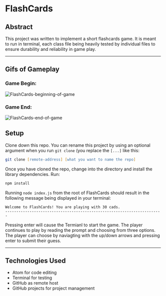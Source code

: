 # FlashCards

## Abstract

This project was written to implement a short flashcards game. It is meant to run in terminal, each class file being heavily tested by individual files to ensure durability and reliability in game play. 

---

## Gifs of Gameplay

### Game Begin:
![FlashCards-beginning-of-game](https://giphy.com/gifs/2b0EJOO0F5iYrQm7id)

### Game End:
![FlashCards-end-of-game](https://giphy.com/gifs/lugp7zOoNXsiVjEbNk)


## Setup

Clone down this repo. You can rename this project by using an optional argument when you run `git clone` (you replace the `[...]` like this:

```zsh
git clone [remote-address] [what you want to name the repo]
```

Once you have cloned the repo, change into the directory and install the library dependencies. Run:

```zsh
npm install
```

Running `node index.js` from the root of FlashCards should result in the following message being displayed in your terminal: 

```
Welcome to FlashCards! You are playing with 30 cads.
-----------------------------------------------------------------------
```

Pressing enter will cause the Termianl to start the game. The player continues to play by reading the prompt and choosing from three options. The player can choose by naviagting with the up/down arrows and pressing enter to submit their guess.

---

## Technologies Used

- Atom for code editing
- Terminal for testing
- GitHub as remote host
- GitHub projects for project management

